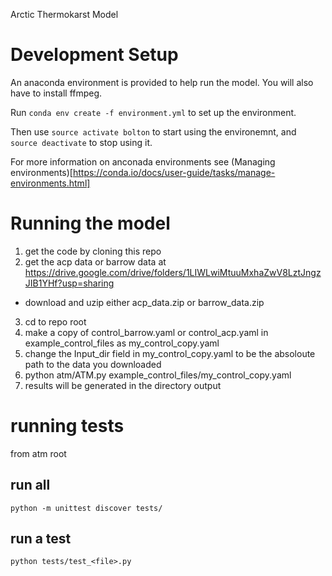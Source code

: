 Arctic Thermokarst Model

# Development Setup
An anaconda environment is provided to help run the model. You will also have to install ffmpeg.

Run `conda env create -f environment.yml` to set up the environment. 

Then use `source activate bolton` to start using the environemnt, and `source deactivate` to stop using it.

For more information on anconada environments see (Managing environments)[https://conda.io/docs/user-guide/tasks/manage-environments.html]

# Running the model
1. get the code by cloning this repo
2. get the  acp data or barrow data at https://drive.google.com/drive/folders/1LIWLwiMtuuMxhaZwV8LztJngzJIB1YHf?usp=sharing 
  * download and uzip either acp_data.zip or barrow_data.zip
3. cd to repo root
4. make a copy of control_barrow.yaml or control_acp.yaml in example_control_files as my_control_copy.yaml
5. change the Input_dir field in my_control_copy.yaml to be the absoloute path to the data you downloaded
5. python atm/ATM.py example_control_files/my_control_copy.yaml
6. results will be generated in the directory output

# running tests
from atm root

## run all
`python -m unittest discover tests/`

## run a test
`python tests/test_<file>.py`
